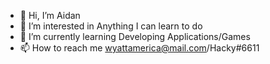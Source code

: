 - 👋 Hi, I’m Aidan
- 👀 I’m interested in Anything I can learn to do
- 🌱 I’m currently learning Developing Applications/Games
- 📫 How to reach me wyattamerica@mail.com/Hacky#6611
